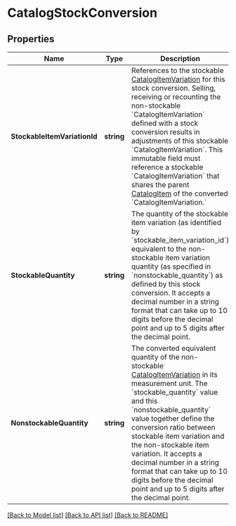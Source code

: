 # CatalogStockConversion

## Properties

 Name                         | Type       | Description                                                                                                                                                                                                                                                                                                                                                                                                                                                                                            | Notes             
------------------------------|------------|--------------------------------------------------------------------------------------------------------------------------------------------------------------------------------------------------------------------------------------------------------------------------------------------------------------------------------------------------------------------------------------------------------------------------------------------------------------------------------------------------------|-------------------
 **StockableItemVariationId** | **string** | References to the stockable [CatalogItemVariation](entity:CatalogItemVariation) for this stock conversion. Selling, receiving or recounting the non-stockable &#x60;CatalogItemVariation&#x60; defined with a stock conversion results in adjustments of this stockable &#x60;CatalogItemVariation&#x60;. This immutable field must reference a stockable &#x60;CatalogItemVariation&#x60; that shares the parent [CatalogItem](entity:CatalogItem) of the converted &#x60;CatalogItemVariation.&#x60; | [default to null] 
 **StockableQuantity**        | **string** | The quantity of the stockable item variation (as identified by &#x60;stockable_item_variation_id&#x60;) equivalent to the non-stockable item variation quantity (as specified in &#x60;nonstockable_quantity&#x60;) as defined by this stock conversion.  It accepts a decimal number in a string format that can take up to 10 digits before the decimal point and up to 5 digits after the decimal point.                                                                                            | [default to null] 
 **NonstockableQuantity**     | **string** | The converted equivalent quantity of the non-stockable [CatalogItemVariation](entity:CatalogItemVariation) in its measurement unit. The &#x60;stockable_quantity&#x60; value and this &#x60;nonstockable_quantity&#x60; value together define the conversion ratio between stockable item variation and the non-stockable item variation. It accepts a decimal number in a string format that can take up to 10 digits before the decimal point and up to 5 digits after the decimal point.            | [default to null] 

[[Back to Model list]](../README.md#documentation-for-models) [[Back to API list]](../README.md#documentation-for-api-endpoints) [[Back to README]](../README.md)

